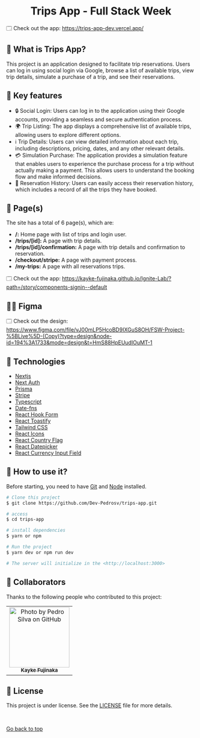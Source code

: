 <h1 align="center">   Trips App - Full Stack Week</h1>

🗔 Check out the app: https://trips-app-dev.vercel.app/

## 🎲 What is Trips App?

This project is an application designed to facilitate trip reservations. Users can log in using social login via Google, browse a list of available trips, view trip details, simulate a purchase of a trip, and see their reservations.

## 📁 Key features

- 🔒 Social Login: Users can log in to the application using their Google accounts, providing a seamless and secure authentication process.
- 🌍 Trip Listing: The app displays a comprehensive list of available trips, allowing users to explore different options.
-  ℹ️  Trip Details: Users can view detailed information about each trip, including descriptions, pricing, dates, and any other relevant details.
- 💳 Simulation Purchase: The application provides a simulation feature that enables users to experience the purchase process for a trip without actually making a payment. This allows users to understand the booking flow and make informed decisions.
- 📅 Reservation History: Users can easily access their reservation history, which includes a record of all the trips they have booked.

## 📁 Page(s)

The site has a total of 6 page(s), which are:

- **/:** Home page with list of trips and login user.
- **/trips/[id]:** A page with trip details.
- **/trips/[id]/confirmation:** A page with trip details and confirmation to reservation.
- **/checkout/stripe:** A page with payment process.
- **/my-trips:** A page with all reservations trips.


🗔 Check out the app: https://kayke-fujinaka.github.io/Ignite-Lab/?path=/story/components-signin--default

## 👨‍🎨 Figma

🗔 Check out the design: https://www.figma.com/file/vJ00mLP5HcoBD9IXGuS8OH/FSW-Project-%5BLive%5D-(Copy)?type=design&node-id=194%3A1733&mode=design&t=HmS88HpEUudIOuMT-1

## 🚀 Technologies
- [Nextjs](https://nextjs.org/)
- [Next Auth](https://next-auth.js.org/)
- [Prisma](https://www.prisma.io/)
- [Stripe](https://stripe.com/br)
- [Typescript](https://www.typescriptlang.org/)
- [Date-fns](https://date-fns.org/)
- [React Hook Form](https://react-hook-form.com/)
- [React Toastify](https://fkhadra.github.io/react-toastify/introduction)
- [Tailwind CSS](https://tailwindcss.com/)
- [React Icons](https://react-icons.github.io/react-icons/)
- [React Country Flag](https://www.npmjs.com/package/react-country-flag)
- [React Datepicker](https://www.npmjs.com/package/react-datepicker)
- [React Currency Input Field](https://www.npmjs.com/package/react-currency-input-field)


## :closed_book: How to use it?

Before starting, you need to have [Git](https://git-scm.com) and [Node](https://nodejs.org/en/) installed.

```bash
# Clone this project
$ git clone https://github.com/Dev-Pedrosv/trips-app.git

# access
$ cd trips-app

# install dependencies
$ yarn or npm

# Run the project
$ yarn dev or npm run dev

# The server will initialize in the <http://localhost:3000>
```

## 🤝 Collaborators

Thanks to the following people who contributed to this project:

<table>
  <tr>
    <td align="center">
      <a href="#">
        <img src="https://avatars.githubusercontent.com/u/82785683?v=4" width="160px;" alt="Photo by Pedro Silva on GitHub"/><br>
        <sub>
          <b>Kayke Fujinaka</b>
        </sub>
      </a>
    </all>
  </tr>
</table>

## 📝 License

This project is under license. See the [LICENSE](LICENSE.md) file for more details.

&#xa0;

<a href="#top">Go back to top</a>

